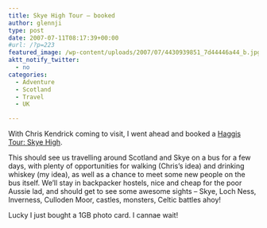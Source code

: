 ```yaml
---
title: Skye High Tour – booked
author: glennji
type: post
date: 2007-07-11T08:17:39+00:00
#url: /?p=223
featured_image: /wp-content/uploads/2007/07/4430939851_7d44446a44_b.jpg
aktt_notify_twitter:
  - no
categories:
  - Adventure
  - Scotland
  - Travel
  - UK

---
```

With Chris Kendrick coming to visit, I went ahead and booked a [Haggis Tour: Skye High][1].
  
This should see us travelling around Scotland and Skye on a bus for a few days, with plenty of opportunities for walking (Chris&#8217;s idea) and drinking whiskey (my idea), as well as a chance to meet some new people on the bus itself. We&#8217;ll stay in backpacker hostels, nice and cheap for the poor Aussie lad, and should get to see some awesome sights &#8211; Skye, Loch Ness, Inverness, Culloden Moor, castles, monsters, Celtic battles ahoy!
  
Lucky I just bought a 1GB photo card. I cannae wait!

 [1]: http://www.haggisadventures.com/Scotland/Skye-High.html "link"
